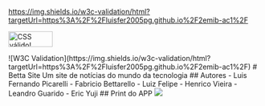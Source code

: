 https://img.shields.io/w3c-validation/html?targetUrl=https%3A%2F%2Fluisfer2005pg.github.io%2F2emib-ac1%2F
<p>    <a href="https://jigsaw.w3.org/css-validator/check/referer">        <img style="border:0;width:88px;height:31px"
            src="https://jigsaw.w3.org/css-validator/images/vcss-blue"            alt="CSS válido!" />    </a></p>
            ![W3C Validation](https://img.shields.io/w3c-validation/html?targetUrl=https%3A%2F%2Fluisfer2005pg.github.io%2F2emib-ac1%2F)
# Betta Site
Um site de notícias do mundo da tecnologia
## Autores
- Luis Fernando Picarelli
- Fabricio Bettarello
- Luiz Felipe
- Henrico Vieira
- Leandro Guarido
- Eric Yuji
## Print do APP
<img src="https://cdn.discordapp.com/attachments/973720821900136479/1028810571342164020/unknown.png">
